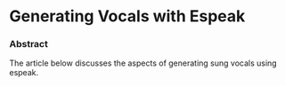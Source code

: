 # Generating Vocals with Espeak

### Abstract 
The article below discusses the aspects of generating sung vocals using espeak.
